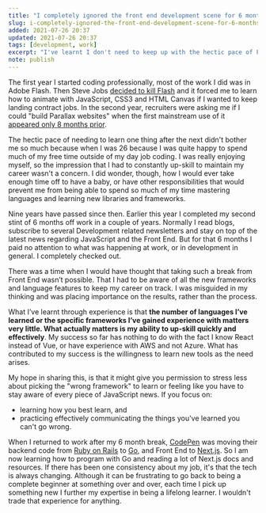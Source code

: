 ```yaml
---
title: "I completely ignored the front end development scene for 6 months. It was fine"
slug: i-completely-ignored-the-front-end-development-scene-for-6-months
added: 2021-07-26 20:37
updated: 2021-07-26 20:37
tags: [development, work]
excerpt: "I've learnt I don't need to keep up with the hectic pace of Front End development news."
note: publish
---
```


The first year I started coding professionally, most of the work I did was in Adobe Flash. Then Steve Jobs [decided to kill Flash](https://en.wikipedia.org/wiki/Thoughts_on_Flash) and it forced me to learn how to animate with JavaScript, CSS3 and HTML Canvas if I wanted to keep landing contract jobs. In the second year, recruiters were asking me if I could "build Parallax websites" when the first mainstream use of it [appeared only 8 months prior](https://onepagelove.com/nike-better-world). 

The hectic pace of needing to learn one thing after the next didn't bother me so much because when I was 26 because I was quite happy to spend much of my free time outside of my day job coding. I was really enjoying myself, so the impression that I had to constantly up-skill to maintain my career wasn't a concern. I did wonder, though, how I would ever take enough time off to have a baby, or have other responsibilities that would prevent me from being able to spend so much of my time mastering languages and learning new libraries and frameworks.

Nine years have passed since then. Earlier this year I completed my second stint of 6 months off work in a couple of years. Normally I read blogs, subscribe to several Development related newsletters and stay on top of the latest news regarding JavaScript and the Front End. But for that 6 months I paid no attention to what was happening at work, or in development in general. I completely checked out. 

There was a time when I would have thought that taking such a break from Front End wasn’t possible. That I had to be aware of all the new frameworks and language features to keep my career on track. I was misguided in my thinking and was placing importance on the results, rather than the process.

What I’ve learnt through experience is that **the number of languages I’ve learned or the specific frameworks I’ve gained experience with matters very little. What actually matters is my ability to up-skill quickly and effectively**. My success so far has nothing to do with the fact I know React instead of Vue, or have experience with AWS and not Azure. What has contributed to my success is the willingness to learn new tools as the need arises.

My hope in sharing this, is that it might give you permission to stress less about picking the "wrong framework" to learn or feeling like you have to stay aware of every piece of JavaScript news. If you focus on:
* learning how you best learn, and 
* practicing effectively communicating the things you've learned
you can't go wrong. 

When I returned to work after my 6 month break, [CodePen](https://codepen.io/) was moving their backend code from [Ruby on Rails](https://rubyonrails.org/) to [Go](https://golang.org/), and Front End to [Next.js](https://nextjs.org/). So I am now learning how to program with Go and reading a lot of Next.js docs and resources. If there has been one consistency about my job, it's that the tech is always changing. Although it can be frustrating to go back to being a complete beginner at something over and over, each time I pick up something new I further my expertise in being a lifelong learner. I wouldn't trade that experience for anything.